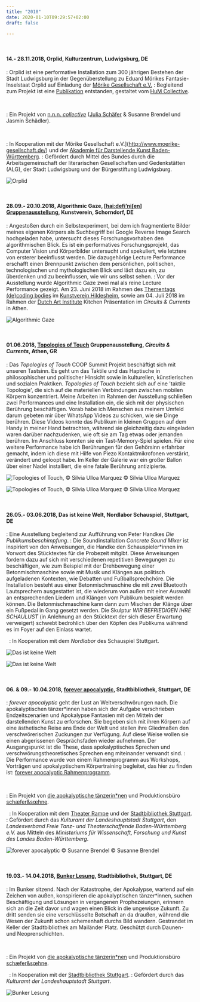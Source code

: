 ```yaml
---
title: "2018"
date: 2020-01-10T09:29:57+02:00
draft: false

---
```

&nbsp;

#### **14.- 28.11.2018, Orplid, Kulturzentrum, Ludwigsburg, DE**
:  Orplid​ ist eine performative Installation zum 300 jährigen Bestehen der Stadt Ludwigsburg in der Gegenüberstellung zu Eduard Mörikes Fantasie-Inselstaat Orplid auf Einladung der [Mörike Gesellschaft e.V.](http://www.moerike-gesellschaft.de/) 
:   Begleitend zum Projekt ist eine [Publikation](http://www.moerike-gesellschaft.de/Downloads/MoerikeOrplidInstallationOkt2018.pdf) entstanden, gestaltet vom [HuM Collective](https://hum-co.de/).

&nbsp;

:   Ein Projekt von [n.n.n. *collective*](https://www.instagram.com/_____n.n.n.____/) ([Julia Schäfer](http://www.julia-schaefer.com/) & Susanne Brendel und Jasmin Schädler).

&nbsp;

:   In Kooperation mit der Mörike Gesellschaft e.V.](http://www.moerike-gesellschaft.de/) und der [Akademie für Darstellende Kunst Baden-Württemberg](https://adk-bw.de/veranstaltung/eduard-moerikes-orplid-auf-der-suche-nach-der-utopischen-stadt/).
:   Gefördert durch Mittel des Bundes durch die Arbeitsgemeinschaft der literarischen Gesellschaften und Gedenkstätten (ALG), der Stadt Ludwigsburg und der Bürgerstiftung Ludwigsburg.

![Orplid](/upcoming/orplid.jpg)

&nbsp;

#### **28.09.- 20.10.2018, Algorithmic Gaze, [\[hai:defi’ni∫en\] Gruppenausstellung](https://www.kunstverein-schorndorf.de/kopie-von-die-lithografie), Kunstverein, Schorndorf, DE**
:   Angestoßen durch ein Selbstexperiment, bei dem ich fragmentierte Bilder meines eigenen Körpers als Suchbegriff bei Google Reverse Image Search hochgeladen habe, untersucht dieses Forschungsvorhaben den algorithmischen Blick. Es ist ein performatives Forschungsprojekt, das Computer Vision und Körperbilder untersucht und spekuliert, wie letztere von ersterer beeinflusst werden. Die dazugehörige Lecture Performance erschafft einen Brennpunkt zwischen dem persönlichen, politischen, technologischen und mythologischen Blick und lädt dazu ein, zu überdenken und zu beeinflussen, wie wir uns selbst sehen.
:   Vor der Ausstellung wurde Algorithmic Gaze zwei mal als reine Lecture Performance gezeigt. Am 23. Juni 2018 im Rahmen des [Thementags (de)coding bodies](https://www.facebook.com/events/1857621034530701/?acontext=%7B%22event_action_history%22%3A[%7B%22mechanism%22%3A%22search_results%22%2C%22surface%22%3A%22search%22%7D]%7D) im [Kunstverein Hildesheim](https://www.kunstverein-hildesheim.de/), sowie am 04. Juli 2018 im Rahmen der [Dutch Art Institute](https://dutchartinstitute.eu/) Kitchen Präsentation im *Circuits & Currents* in Athen.

![Algorithmic Gaze](/upcoming/ag.png)

&nbsp;

#### **01.06.2018, [Topologies of Touch](https://dutchartinstitute.eu/page/10207/2017-2018-coop-study-group-topologies-of-touch-florian-gottke-marianna-maruy) Gruppenausstellung, *Circuits & Currents*, Athen, GR**
:   Das *Topologies of Touch* COOP Summit Projekt beschäftigt sich mit unseren Tastsinn. Es geht um das Taktile und das Haptische in philosophischer und politischer Hinsicht sowie in kulturellen, künstlerischen und sozialen Praktiken. *Topologies of Touch* bezieht sich auf eine 'taktile Topologie', die sich auf die materiellen Verbindungen zwischen mobilen Körpern konzentriert.
Meine Arbeiten im Rahmen der Ausstellung schließen zwei Performances und eine Installation ein, die sich mit der physischen Berührung beschäftigen. Vorab habe ich Menschen aus meinem Umfeld darum gebeten mir über WhatsApp Videos zu schicken, wie sie Dinge berühren. Diese Videos konnte das Publikum in kleinen Gruppen auf dem Handy in meiner Hand betrachten, während sie gleichzeitig dazu eingeladen waren darüber nachzudenken, wie oft sie am Tag etwas oder jemanden berühren. Im Anschluss konnten sie ein Tast-Memory-Spiel spielen.
Für eine weitere Performance habe ich Berührungen für den Gehörsinn erfahrbar gemacht, indem ich diese mit Hilfe von Piezo Kontaktmikrofonen verstärkt, verändert und geloopt habe.
Im Keller der Galerie war ein großer Ballon über einer Nadel installiert, die eine fatale Berührung antizipierte.

![Topologies of Touch, © Silvia Ulloa Marquez](/upcoming/tt1.png)
© Silvia Ulloa Marquez

![Topologies of Touch, © Silvia Ulloa Marquez](/upcoming/tt2.png)
© Silvia Ulloa Marquez

&nbsp;

#### **26.05.- 03.06.2018, Das ist keine Welt, Nordlabor Schauspiel, Stuttgart, DE**
:   Eine Ausstellung begleitend zur Aufführung von Peter Handkes *Die
Publikumsbeschimpfung*.
:   Die Soundinstallation *Concrete Sound Mixer* ist inspiriert von den Anweisungen, die Handke den Schauspieler\*innen im Vorwort des Stücktextes für die Probezeit mitgibt. Diese Anweisungen fordern dazu auf sich mit verschiedenen repetitiven Bewegungen zu beschäftigen, wie zum Beispiel mit der Drehbewegung einer Betonmischmaschine sowie mit Musik und Klängen aus politisch aufgeladenen Kontexten, wie Debatten und Fußballsprechchöre. Die Installation besteht aus einer Betonmischmaschine die mit zwei Bluetooth Lautsprechern ausgestattet ist, die wiederum von außen mit einer Auswahl an entsprechenden Liedern und Klängen vom Publikum bespielt werden können. Die Betonmischmaschine kann dann zum Mischen der Klänge über ein Fußpedal in Gang gesetzt werden.
Die Skulptur *WIR BEFRIEDIGEN IHRE SCHAULUST* (in Anlehnung an den Stücktext der sich dieser Erwartung verweigert) schwebt bedrohlich über den Köpfen des Publikums während es im Foyer auf den Einlass wartet.

&nbsp;
:   In Kooperation mit dem *Nordlabor* des Schauspiel Stuttgart.

![Das ist keine Welt](/upcoming/nord21.png)

![Das ist keine Welt](/upcoming/nord22.png)

&nbsp;

#### **06. & 09.- 10.04.2018, [forever apocalyptic](https://www.apocalypse.dance/projekte/forever-apocalyptic), Stadtbibliothek, Stuttgart, DE**
:  *forever apocalyptic* geht der Lust an Weltverschwörungen nach. Die apokalyptischen tänzer\*innen haben sich der Aufgabe verschrieben Endzeitszenarien und Apokalypse Fantasien mit den Mitteln der darstellenden Kunst zu erforschen. Sie begeben sich mit ihren Körpern auf eine ästhetische Reise ans Ende der Welt und stellen ihre Gliedmaßen den verschwörerischen Zuckungen zur Verfügung. Auf diese Weise wollen sie einen abgerissenen Gesprächsfaden wieder aufnehmen. Der Ausgangspunkt ist die These, dass apokalyptisches Sprechen und verschwörungstheoretisches Sprechen eng miteinander verwandt sind.
:   Die Performance wurde von einem Rahmenprogramm aus Workshops, Vorträgen und apokalyptischem Körpertraining begleitet, das hier zu finden ist: [forever apocalyptic Rahmenprogramm](https://www.apocalypse.dance/projekte/forever-apocalyptic-rahmenprogramm).

&nbsp;

:   Ein Projekt von [die apokalyptische tänzerin*nen](https://www.apocalypse.dance/) und Produktionsbüro [schæfer&sœhne](http://www.ae-oe.de/).

&nbsp;
:   In Kooperation mit dem [Theater Rampe](https://theaterrampe.de/stuecke/forever-apocalyptic/) und der [Stadtbibliothek Stuttgart](http://www1.stuttgart.de/stadtbibliothek/).
:   Gefördert durch das *Kulturamt der Landeshauptstadt Stuttgart*, den *Landesverband Freie Tanz- und Theaterschaffende Baden-Württemberg e.V.* aus Mitteln des *Ministeriums für Wissenschaft, Forschung und Kunst des Landes Baden-Württemberg*.

![forever apocalyptic © Susanne Brendel](/upcoming/fa2.png)
© Susanne Brendel

&nbsp;

#### **19.03.- 14.04.2018, [Bunker Lesung](https://www.apocalypse.dance/projekte/bunker-lesung), Stadtbibliothek, Stuttgart, DE**
:   Im Bunker sitzend. Nach der Katastrophe, der Apokalypse, wartend auf ein Zeichen von außen, konspirieren die apokalyptischen tänzer*innen, suchen Beschäftigung und Lösungen in vergangenen Prophezeiungen, erinnern sich an die Zeit davor und wagen einen Blick in die ungewisse Zukunft. Zu dritt senden sie eine verschlüsselte Botschaft an da draußen, während die Wesen der Zukunft schon schemenhaft durchs Bild wandern.
Gestrandet im Keller der Stadtbibliothek am Mailänder Platz. Geschützt durch Daunen- und Neoprenschichten.

&nbsp;

:   Ein Projekt von [die apokalyptische tänzerin*nen](https://www.apocalypse.dance/) und Produktionsbüro [schæfer&sœhne](http://www.ae-oe.de/).

&nbsp;
:   In Kooperation mit der [Stadtbibliothek Stuttgart](http://www1.stuttgart.de/stadtbibliothek/).
:   Gefördert durch das *Kulturamt der Landeshauptstadt Stuttgart*.

![Bunker Lesung](/upcoming/bunker.png)